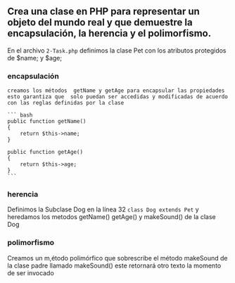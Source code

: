 ## Crea una clase en PHP para representar un objeto del mundo real y que demuestre la encapsulación, la herencia y el polimorfismo.
 En el archivo  ``` 2-Task.php ``` definimos la clase Pet con los atributos protegidos de   $name; y  $age; 

 ### encapsulación
    creamos los métodos  getName y getAge para encapsular las propiedades esto garantiza que  solo puedan ser accedidas y modificadas de acuerdo con las reglas definidas por la clase

    ``` bash
    public function getName()
    {
        return $this->name;
    }

    public function getAge()
    {
        return $this->age; 
    }
    ``` 

 ### herencia
 Definimos la Subclase Dog en la línea 32 ```class Dog extends Pet```  y heredamos los metodos  getName()  getAge() y makeSound() de la clase Dog


 ### polimorfismo
 Creamos un m,étodo polimórfico que sobrescribe el método makeSound de la clase padre llamado makeSound() este retornará otro texto la momento de ser invocado